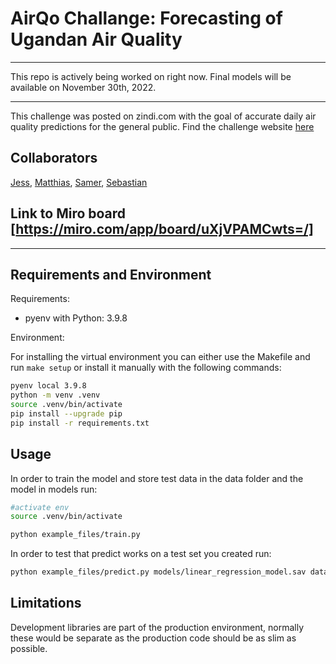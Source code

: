 # AirQo Challange: Forecasting of Ugandan Air Quality

---

This repo is actively being worked on right now. Final models will be available on November 30th, 2022.

---


This challenge was posted on zindi.com with the goal of accurate daily air quality predictions for the general public. Find the challenge website [here](https://zindi.africa/competitions/airqo-ugandan-air-quality-forecast-challenge/data)

## Collaborators

[Jess](https://github.com/JessFinn), [Matthias](https://github.com/NewFishMH), [Samer](https://github.com/samerzahra), [Sebastian](https://github.com/does-not-compile)

## Link to Miro board [https://miro.com/app/board/uXjVPAMCwts=/]
---

## Requirements and Environment

Requirements:
- pyenv with Python: 3.9.8

Environment: 

For installing the virtual environment you can either use the Makefile and run `make setup` or install it manually with the following commands: 

```Bash
pyenv local 3.9.8
python -m venv .venv
source .venv/bin/activate
pip install --upgrade pip
pip install -r requirements.txt
```

## Usage

In order to train the model and store test data in the data folder and the model in models run:

```bash
#activate env
source .venv/bin/activate

python example_files/train.py  
```

In order to test that predict works on a test set you created run:

```bash
python example_files/predict.py models/linear_regression_model.sav data/X_test.csv data/y_test.csv
```

## Limitations

Development libraries are part of the production environment, normally these would be separate as the production code should be as slim as possible.
